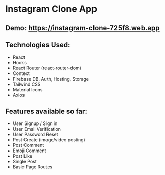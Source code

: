 # Instagram Clone App
## Demo: https://instagram-clone-725f8.web.app

## Technologies Used:
- React
- Hooks
- React Router (react-router-dom)
- Context
- Firebase DB, Auth, Hosting, Storage
- Tailwind CSS
- Material Icons
- Axios

## Features available so far:
- User Signup / Sign in
- User Email Verification
- User Password Reset
- Post Create (image/video posting)
- Post Comment
- Emoji Comment
- Post Like
- Single Post
- Basic Page Routes
